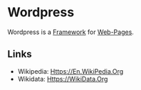 # Wordpress

Wordpress is a [Framework](2000265.md) for [Web-Pages](2000253.md).

## Links

- Wikipedia: [Https://En.WikiPedia.Org](https://en.wikipedia.org/wiki/WordPress)
- Wikidata: [Https://WikiData.Org](https://wikidata.org/wiki/Q13166)
